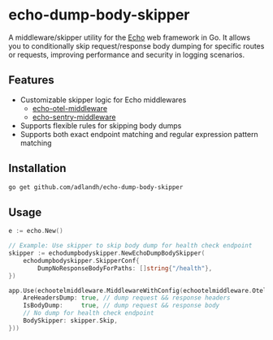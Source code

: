 # echo-dump-body-skipper

A middleware/skipper utility for the [Echo](https://echo.labstack.com/) web framework in Go. It allows you to conditionally skip request/response body dumping for specific routes or requests, improving performance and security in logging scenarios.

## Features
- Customizable skipper logic for Echo middlewares 
    - [echo-otel-middleware](https://github.com/adlandh/echo-otel-middleware)
    - [echo-sentry-middleware](https://github.com/adlandh/echo-sentry-middleware)
- Supports flexible rules for skipping body dumps
- Supports both exact endpoint matching and regular expression pattern matching

## Installation

```sh
go get github.com/adlandh/echo-dump-body-skipper
```

## Usage

```go
e := echo.New()

// Example: Use skipper to skip body dump for health check endpoint
skipper := echodumpbodyskipper.NewEchoDumpBodySkipper(
	echodumpbodyskipper.SkipperConf{
        DumpNoResponseBodyForPaths: []string{"/health"},
})

app.Use(echootelmiddleware.MiddlewareWithConfig(echootelmiddleware.OtelConfig{
    AreHeadersDump: true, // dump request && response headers
    IsBodyDump:     true, // dump request && response body
    // No dump for health check endpoint
    BodySkipper: skipper.Skip,
}))
```

